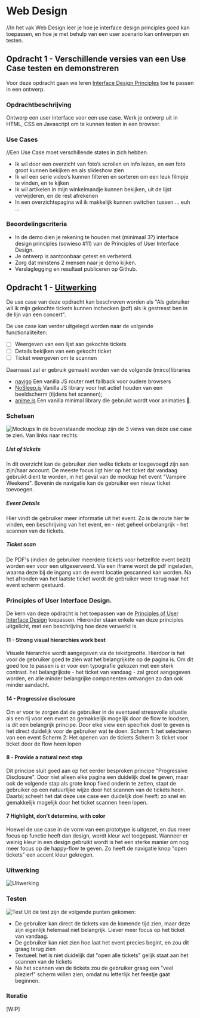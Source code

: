 # Web Design
//In het vak Web Design leer je hoe je interface design principles goed kan toepassen, en hoe je met behulp van een user scenario kan ontwerpen en testen.

## Opdracht 1 - Verschillende versies van een Use Case testen en demonstreren
Voor deze opdracht gaan we leren [Interface Design Principles](http://bokardo.com/principles-of-user-interface-design/) toe te passen in een ontwerp.

### Opdrachtbeschrijving
Ontwerp een user interface voor een use case.  Werk je ontwerp uit in HTML, CSS en Javascript om te kunnen testen in een browser.

### Use Cases
//Een Use Case moet verschillende states in zich hebben.
- Ik wil door een overzicht van foto’s scrollen en info lezen, en een foto groot kunnen bekijken en als slideshow zien
- Ik wil een serie video’s kunnen filteren en sorteren om een leuk filmpje te vinden, en te kijken
- Ik wil artikelen in mijn winkelmandje kunnen bekijken, uit de lijst verwijderen, en de rest afrekenen
- In een overzichtspagina wil ik makkelijk kunnen switchen tussen … euh ...


### Beoordelingscriteria
- In de demo dien je rekening te houden met (minimaal 3?) interface design principles (sowieso #11) van de Principles of User Interface Design.
- Je ontwerp is aantoonbaar getest en verbeterd.
- Zorg dat minstens 2 mensen naar je demo kijken.
- Verslaglegging en resultaat publiceren op Github.


## Opdracht 1 -  [Uitwerking](https://cmd-opdracht-1.firebaseapp.com/)
De use case van deze opdracht kan beschreven worden als "Als gebruiker wil ik mijn gekochte tickets kunnen inchecken (pdf) als ik gestresst ben in de lijn van een concert".

De use case kan verder uitgelegd worden naar de volgende functionaliteiten:
- [ ] Weergeven van een lijst aan gekochte tickets
- [ ] Details bekijken van een gekocht ticket
- [ ] Ticket weergeven om te scannen

Daarnaast zal er gebruik gemaakt worden van de volgende (mirco)libraries
- [navigo](https://github.com/krasimir/navigo)  Een vanilla JS router met fallback voor oudere browsers
- [NoSleep.js](https://github.com/richtr/NoSleep.js?files=1) Vanilla JS library voor het actief houden van een beeldscherm (tijdens het scannen);
- [anime.js](http://animejs.com) Een vanilla minimal library die gebruikt wordt voor animaties 🤘.

### Schetsen
![Mockups](mockup.png)
In de bovenstaande mockup zijn de 3 views van deze use case te zien. Van links naar rechts:
##### List of tickets
In dit overzicht kan de gebruiker zien welke tickets er toegevoegd zijn aan zijn/haar account.
De meeste focus ligt hier op het ticket dat vandaag gebruikt dient te worden, in het geval van de mockup het event "Vampire Weekend".
Bovenin de navigatie kan de gebruiker een nieuw ticket toevoegen.

##### Event Details
Hier vindt de gebruiker meer informatie uit het event. Zo is de route hier te vinden, een beschrijving van het event, en - niet geheel onbelangrijk - het scannen van de tickets. 

##### Ticket scan
De PDF's (indien de gebruiker meerdere tickets voor hetzelfde event bezit) worden een voor een uitgeserveerd. 
Via een iframe wordt de pdf ingeladen, waarna deze bij de ingang van de event locatie gescanned kan worden. Na het afronden van het laatste ticket wordt de gebruiker weer terug naar het event scherm gestuurd. 

### Principles of User Interface Design.
De kern van deze opdracht is het toepassen van de [Principles of User Interface Design](http://bokardo.com/principles-of-user-interface-design/) toepassen.
Hieronder staan enkele van deze principles uitgelicht, met een beschrijving hoe deze verwerkt is. 
#### 11 - Strong visual hierarchies work best
Visuele hierarchie wordt aangegeven via de tekstgrootte. Hierdoor is het voor de gebruiker goed te zien wat het belangrijkste op de pagina is. Om dit goed toe te passen is er voor een typografie gekozen met een sterk contrast. het belangrijkste - het ticket van vandaag - zal groot aangegeven worden, en alle minder belangrijke componenten ontvangen zo dan ook minder aandacht.

#### 14 - Progressive disclosure
Om er voor te zorgen dat de gebruiker in de eventueel stressvolle situatie als een rij voor een event zo gemakkelijk mogelijk door de flow te loodsen, is dit een belangrijk principe. Door elke view een specifiek doel te geven is het direct duidelijk voor de gebruiker wat te doen.
Scherm 1:  het selecteren van een event
Scherm 2: Het openen van de tickets
Scherm 3: ticket voor ticket door de flow heen lopen

#### 8 - Provide a natural next step
Dit principe sluit goed aan op het eerder besproken principe "Progressive Disclosure". Door niet alleen elke pagina een duidelijk doel te geven, maar ook de volgende stap als grote knop fixed onderin te zetten, stapt de gebruiker op een natuurlijke wijze door het scannen van de tickets heen. Daarbij scheelt het dat deze use case een duidelijk doel heeft: zo snel en gemakkelijk mogelijk door het ticket scannen heen lopen.

#### 7 Highlight, don't determine, with color
Hoewel de use case in de vorm van een prototype is uitgezet, en dus meer focus op functie heeft dan design, wordt kleur wel toegepast. Wanneer er weinig kleur in een design gebruikt wordt is het een sterke manier om nog meer focus op de happy-flow te geven. Zo heeft de navigatie knop "open tickets" een accent kleur gekregen.

### Uitwerking
![Uitwerking](prototype_v1.png)
### Testen
![Test](IMG_4553.JPG)
Uit de test zijn de volgende punten gekomen:
- De gebruiker kan direct de tickets van de komende tijd zien, maar deze zijn eigenlijk helemaal niet belangrijk. Liever meer focus op het ticket van vandaag.
- De gebruiker kan niet zien hoe laat het event precies begint, en zou dit graag terug zien
- Textueel: het is niet duidelijk dat "open alle tickets" gelijk staat aan het scannen van de tickets
- Na het scannen van de tickets zou de gebruiker graag een "veel plezier!" scherm willen zien, omdat nu letterlijk het feestje gaat beginnen.

### Iteratie
[WIP]
